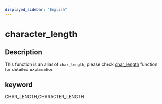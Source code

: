 ```yaml
---
displayed_sidebar: "English"
---
```


# character_length

## Description

This function is an alias of `char_length`, please check [char_length](./char_length.md) function for detailed explanation.

## keyword

CHAR_LENGTH,CHARACTER_LENGTH
